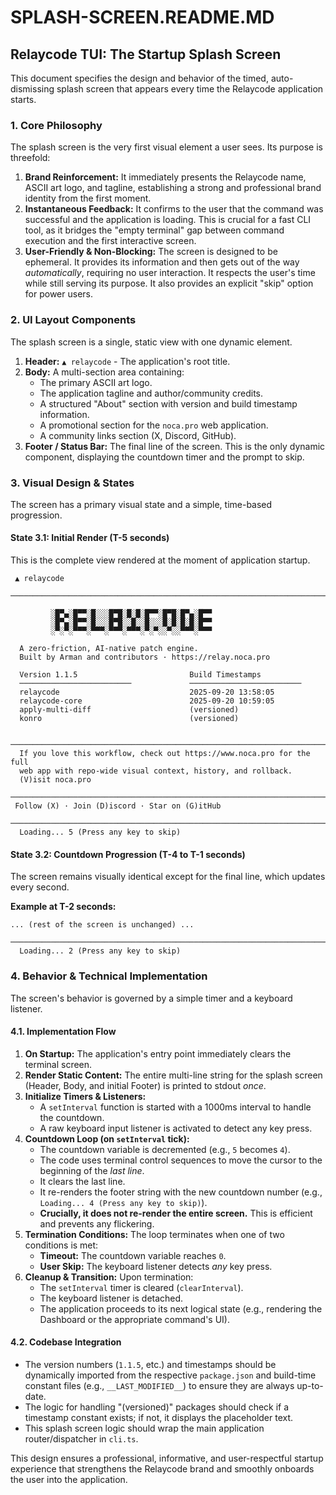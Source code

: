 # SPLASH-SCREEN.README.MD

## Relaycode TUI: The Startup Splash Screen

This document specifies the design and behavior of the timed, auto-dismissing splash screen that appears every time the Relaycode application starts.

### 1. Core Philosophy

The splash screen is the very first visual element a user sees. Its purpose is threefold:

1.  **Brand Reinforcement:** It immediately presents the Relaycode name, ASCII art logo, and tagline, establishing a strong and professional brand identity from the first moment.
2.  **Instantaneous Feedback:** It confirms to the user that the command was successful and the application is loading. This is crucial for a fast CLI tool, as it bridges the "empty terminal" gap between command execution and the first interactive screen.
3.  **User-Friendly & Non-Blocking:** The screen is designed to be ephemeral. It provides its information and then gets out of the way *automatically*, requiring no user interaction. It respects the user's time while still serving its purpose. It also provides an explicit "skip" option for power users.

### 2. UI Layout Components

The splash screen is a single, static view with one dynamic element.

1.  **Header:** `▲ relaycode` - The application's root title.
2.  **Body:** A multi-section area containing:
    *   The primary ASCII art logo.
    *   The application tagline and author/community credits.
    *   A structured "About" section with version and build timestamp information.
    *   A promotional section for the `noca.pro` web application.
    *   A community links section (X, Discord, GitHub).
3.  **Footer / Status Bar:** The final line of the screen. This is the only dynamic component, displaying the countdown timer and the prompt to skip.

### 3. Visual Design & States

The screen has a primary visual state and a simple, time-based progression.

#### **State 3.1: Initial Render (T-5 seconds)**

This is the complete view rendered at the moment of application startup.

```
 ▲ relaycode
 ──────────────────────────────────────────────────────────────────────────────

         ░█▀▄░█▀▀░█░░░█▀█░█░█░█▀▀░█▀█░█▀▄░█▀▀
         ░█▀▄░█▀▀░█░░░█▀█░░█░░█░░░█░█░█░█░█▀▀
         ░▀░▀░▀▀▀░▀▀▀░▀▀▀░▀▀▀░▀░▀░░▀░░▀▀▀░▀▀▀

  A zero-friction, AI-native patch engine.
  Built by Arman and contributors · https://relay.noca.pro

  Version 1.1.5                         Build Timestamps
  ─────────────────────────             ─────────────────────────
  relaycode                             2025-09-20 13:58:05
  relaycode-core                        2025-09-20 10:59:05
  apply-multi-diff                      (versioned)
  konro                                 (versioned)

 ──────────────────────────────────────────────────────────────────────────────
  If you love this workflow, check out https://www.noca.pro for the full
  web app with repo-wide visual context, history, and rollback.
  (V)isit noca.pro
 ──────────────────────────────────────────────────────────────────────────────
 Follow (X) · Join (D)iscord · Star on (G)itHub
 ──────────────────────────────────────────────────────────────────────────────
  Loading... 5 (Press any key to skip)
```

#### **State 3.2: Countdown Progression (T-4 to T-1 seconds)**

The screen remains visually identical except for the final line, which updates every second.

**Example at T-2 seconds:**
```
... (rest of the screen is unchanged) ...
 ──────────────────────────────────────────────────────────────────────────────
  Loading... 2 (Press any key to skip)
```

### 4. Behavior & Technical Implementation

The screen's behavior is governed by a simple timer and a keyboard listener.

#### **4.1. Implementation Flow**

1.  **On Startup:** The application's entry point immediately clears the terminal screen.
2.  **Render Static Content:** The entire multi-line string for the splash screen (Header, Body, and initial Footer) is printed to stdout *once*.
3.  **Initialize Timers & Listeners:**
    *   A `setInterval` function is started with a 1000ms interval to handle the countdown.
    *   A raw keyboard input listener is activated to detect any key press.
4.  **Countdown Loop (on `setInterval` tick):**
    *   The countdown variable is decremented (e.g., `5` becomes `4`).
    *   The code uses terminal control sequences to move the cursor to the beginning of the *last line*.
    *   It clears the last line.
    *   It re-renders the footer string with the new countdown number (e.g., `Loading... 4 (Press any key to skip)`).
    *   **Crucially, it does not re-render the entire screen.** This is efficient and prevents any flickering.
5.  **Termination Conditions:** The loop terminates when one of two conditions is met:
    *   **Timeout:** The countdown variable reaches `0`.
    *   **User Skip:** The keyboard listener detects *any* key press.
6.  **Cleanup & Transition:** Upon termination:
    *   The `setInterval` timer is cleared (`clearInterval`).
    *   The keyboard listener is detached.
    *   The application proceeds to its next logical state (e.g., rendering the Dashboard or the appropriate command's UI).

#### **4.2. Codebase Integration**

-   The version numbers (`1.1.5`, etc.) and timestamps should be dynamically imported from the respective `package.json` and build-time constant files (e.g., `__LAST_MODIFIED__`) to ensure they are always up-to-date.
-   The logic for handling "(versioned)" packages should check if a timestamp constant exists; if not, it displays the placeholder text.
-   This splash screen logic should wrap the main application router/dispatcher in `cli.ts`.

This design ensures a professional, informative, and user-respectful startup experience that strengthens the Relaycode brand and smoothly onboards the user into the application.
